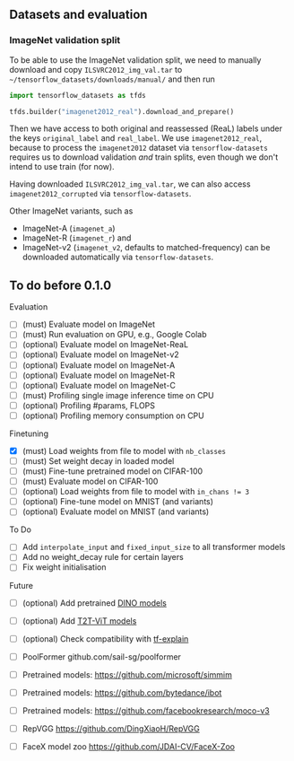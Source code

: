 ## Datasets and evaluation

### ImageNet validation split

To be able to use the ImageNet validation split, we need to manually download and
copy `ILSVRC2012_img_val.tar` to `~/tensorflow_datasets/downloads/manual/` and then run
```python
import tensorflow_datasets as tfds

tfds.builder("imagenet2012_real").download_and_prepare()
```
Then we have access to both original and reassessed (ReaL) labels under the keys
`original_label` and `real_label`. We use `imagenet2012_real`, because to process the 
`imagenet2012` dataset via `tensorflow-datasets` requires us to download validation
_and_ train splits, even though we don't intend to use train (for now).

Having downloaded `ILSVRC2012_img_val.tar`, we can also access `imagenet2012_corrupted`
via `tensorflow-datasets`.

Other ImageNet variants, such as
- ImageNet-A (`imagenet_a`)
- ImageNet-R (`imagenet_r`) and
- ImageNet-v2 (`imagenet_v2`, defaults to matched-frequency)
can be downloaded automatically via `tensorflow-datasets`.

## To do before 0.1.0

Evaluation

- [ ] (must) Evaluate model on ImageNet
- [ ] (must) Run evaluation on GPU, e.g., Google Colab
- [ ] (optional) Evaluate model on ImageNet-ReaL
- [ ] (optional) Evaluate model on ImageNet-v2
- [ ] (optional) Evaluate model on ImageNet-A
- [ ] (optional) Evaluate model on ImageNet-R
- [ ] (optional) Evaluate model on ImageNet-C
- [ ] (must) Profiling single image inference time on CPU
- [ ] (optional) Profiling #params, FLOPS
- [ ] (optional) Profiling memory consumption on CPU

Finetuning

- [x] (must) Load weights from file to model with `nb_classes`
- [ ] (must) Set weight decay in loaded model
- [ ] (must) Fine-tune pretrained model on CIFAR-100
- [ ] (must) Evaluate model on CIFAR-100
- [ ] (optional) Load weights from file to model with `in_chans != 3`
- [ ] (optional) Fine-tune model on MNIST (and variants)
- [ ] (optional) Evaluate model on MNIST (and variants)

To Do

- [ ] Add `interpolate_input` and `fixed_input_size` to all transformer models
- [ ] Add no weight_decay rule for certain layers
- [ ] Fix weight initialisation

Future

- [ ] (optional) Add pretrained [DINO models](https://github.com/facebookresearch/dino)
- [ ] (optional) Add [T2T-ViT models](https://github.com/yitu-opensource/T2T-ViT)
- [ ] (optional) Check compatibility with [tf-explain](https://github.com/sicara/tf-explain)

- [ ] PoolFormer github.com/sail-sg/poolformer
- [ ] Pretrained models: https://github.com/microsoft/simmim
- [ ] Pretrained models: https://github.com/bytedance/ibot
- [ ] Pretrained models: https://github.com/facebookresearch/moco-v3

- [ ] RepVGG https://github.com/DingXiaoH/RepVGG
- [ ] FaceX model zoo https://github.com/JDAI-CV/FaceX-Zoo

